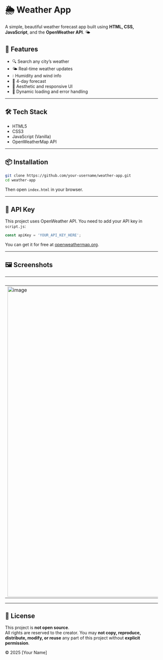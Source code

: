 # 🌦️ Weather App
A simple, beautiful weather forecast app built using **HTML, CSS, JavaScript**, and the **OpenWeather API**. 🌤️

## 🚀 Features

- 🔍 Search any city’s weather
- 🌤️ Real-time weather updates
- 💧 Humidity and wind info
- 📅 4-day forecast
- 🌈 Aesthetic and responsive UI
- 🔁 Dynamic loading and error handling

---

## 🛠️ Tech Stack

- HTML5
- CSS3
- JavaScript (Vanilla)
- OpenWeatherMap API

---

## 📦 Installation

```bash
git clone https://github.com/your-username/weather-app.git
cd weather-app
```

Then open `index.html` in your browser.

---

## 🔑 API Key

This project uses OpenWeather API. You need to add your API key in `script.js`:

```js
const apiKey = 'YOUR_API_KEY_HERE';
```

You can get it for free at [openweathermap.org](https://openweathermap.org/api).

---

## 🖼️ Screenshots

| Main Screen | Not Found | Forecast |
|-------------|-----------|----------|
| <img width="1920" height="1020" alt="image" src="https://github.com/user-attachments/assets/a98d64b9-76f4-4f9e-b98f-0460837da793" />| <img width="1920" height="1020" alt="image" src="https://github.com/user-attachments/assets/f2c0904b-093c-4986-b59e-3c6b88b693b6" />| <img width="1920" height="1020" alt="image" src="https://github.com/user-attachments/assets/2ff62e89-02f4-4c60-8fb9-f2db8fbcfae0" />|

---

## 📄 License

This project is **not open source**.  
All rights are reserved to the creator. You may **not copy, reproduce, distribute, modify, or reuse** any part of this project without **explicit permission**.

© 2025 [Your Name]
